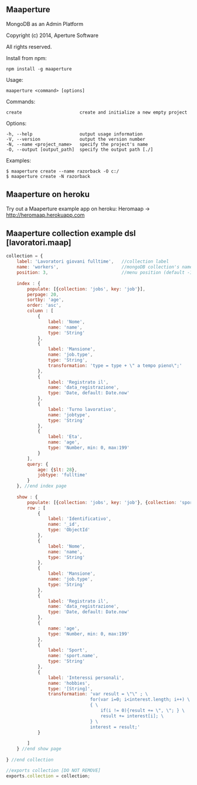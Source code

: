 Maaperture
-------------
MongoDB as an Admin Platform

Copyright (c) 2014, Aperture Software

All rights reserved.

Install from npm:

	npm install -g maaperture
	
Usage: 
	
	maaperture <command> [options]

Commands:

	create                 		create and initialize a new empty project

Options:

	-h, --help                  output usage information
	-V, --version               output the version number
	-N, --name <project_name>   specify the project's name
	-O, --output [output_path]  specify the output path [./]

Examples:

	$ maaperture create --name razorback -O c:/
	$ maaperture create -N razorback
	
Maaperture on heroku
-------------
Try out a Maaperture example app on heroku:
Heromaap -> http://heromaap.herokuapp.com
	
Maaperture collection example dsl [lavoratori.maap]
-------------

```  javascript
collection = {
	label: 'Lavoratori giovani fulltime', 	//collection label
	name: 'workers',						//mongoDB collection's name
	position: 3, 							//menu position (default -1)
	
	index : {
		populate: [{collection: 'jobs', key: 'job'}],
		perpage: 20,
		sortby: 'age',
		order: 'asc',
		column : [
			{	
				label: 'Nome',
				name: 'name',
				type: 'String'
			},
			{	
				label: 'Mansione',
				name: 'job.type',
				type: 'String',
				transformation: 'type = type + \" a tempo pieno\";'
			},
			{	
				label: 'Registrato il',
				name: 'data_registrazione',
				type: 'Date, default: Date.now'
			},
			{	
				label: 'Turno lavorativo',
				name: 'jobtype',
				type: 'String'
			},
			{	
				label: 'Eta',
				name: 'age',
				type: 'Number, min: 0, max:199'
			}
		],
		query: {
			age: {$lt: 28},
			jobtype: 'fulltime'
		}
	}, //end index page
	
	show : {
		populate: [{collection: 'jobs', key: 'job'}, {collection: 'sports', key: 'sport'}],
		row : [
			{
				label: 'Identificativo',
				name: '_id',
				type: 'ObjectId'
			},
			{	
				label: 'Nome',
				name: 'name',
				type: 'String'
			},
			{	
				label: 'Mansione',
				name: 'job.type',
				type: 'String'
			},
			{	
				label: 'Registrato il',
				name: 'data_registrazione',
				type: 'Date, default: Date.now'
			},
			{	
				name: 'age',
				type: 'Number, min: 0, max:199'
			},
			{	
				label: 'Sport',
				name: 'sport.name',
				type: 'String'
			},
			{
				label: 'Interessi personali',
				name: 'hobbies',
				type: '[String]',
				transformation: 'var result = \"\" ; \
								for(var i=0; i<interest.length; i++) \
								{ \
									if(i != 0){result += \", \"; } \
									result += interest[i]; \
								} \
								interest = result;'
			}
			
		]
	} //end show page
	
} //end collection	

//exports collection [DO NOT REMOVE]
exports.collection = collection;
```
